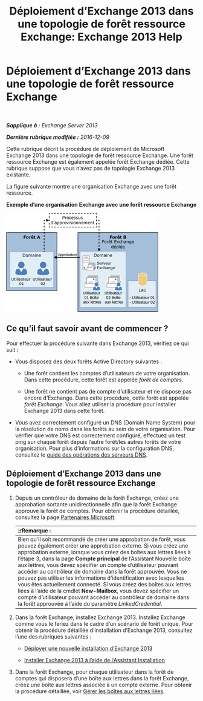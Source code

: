 ﻿---
title: 'Déploiement d’Exchange 2013 dans une topologie de forêt ressource Exchange: Exchange 2013 Help'
TOCTitle: Déploiement d’Exchange 2013 dans une topologie de forêt ressource Exchange
ms:assetid: 537a7b2b-d002-40a6-84ae-fd02635f9e23
ms:mtpsurl: https://technet.microsoft.com/fr-fr/library/Aa998031(v=EXCHG.150)
ms:contentKeyID: 51407186
ms.date: 04/24/2018
mtps_version: v=EXCHG.150
ms.translationtype: HT
---

# Déploiement d’Exchange 2013 dans une topologie de forêt ressource Exchange

 

_**Sapplique à :** Exchange Server 2013_

_**Dernière rubrique modifiée :** 2016-12-09_

Cette rubrique décrit la procédure de déploiement de Microsoft Exchange 2013 dans une topologie de forêt ressource Exchange. Une forêt ressource Exchange est également appelée forêt Exchange dédiée. Cette rubrique suppose que vous n’avez pas de topologie Exchange 2013 existante.

La figure suivante montre une organisation Exchange avec une forêt ressource.

**Exemple d’une organisation Exchange avec une forêt ressource Exchange**

![Organisation Exchange complexe avec forêt de ressources](images/Aa998031.706725cf-e520-4b89-a275-acd8fb58943a(EXCHG.150).gif "Organisation Exchange complexe avec forêt de ressources")

## Ce qu’il faut savoir avant de commencer ?

Pour effectuer la procédure suivante dans Exchange 2013, vérifiez ce qui suit :

  - Vous disposez des deux forêts Active Directory suivantes :
    
      - Une forêt contient les comptes d’utilisateurs de votre organisation. Dans cette procédure, cette forêt est appelée *forêt de comptes*.
    
      - Une forêt ne contient pas de compte d’utilisateur et ne dispose pas encore d’Exchange. Dans cette procédure, cette forêt est appelée *forêt Exchange*. Vous allez utiliser la procédure pour installer Exchange 2013 dans cette forêt.

  - Vous avez correctement configuré un DNS (Domain Name System) pour la résolution de noms dans les forêts au sein de votre organisation. Pour vérifier que votre DNS est correctement configuré, effectuez un test ping sur chaque forêt depuis l’autre forêt/les autres forêts de votre organisation. Pour plus d’informations sur la configuration DNS, consultez le [guide des opérations des serveurs DNS](https://go.microsoft.com/fwlink/p/?linkid=282295).

## Déploiement d’Exchange 2013 dans une topologie de forêt ressource Exchange

1.  Depuis un contrôleur de domaine de la forêt Exchange, créez une approbation sortante unidirectionnelle afin que la forêt Exchange approuve la forêt de comptes. Pour obtenir la procédure détaillée, consultez la page [Partenaires Microsoft](https://go.microsoft.com/fwlink/p/?linkid=69130).
    
    <table>
    <thead>
    <tr class="header">
    <th><img src="images/JJ159664.note(EXCHG.150).gif" title="Remarque" alt="Remarque" />Remarque :</th>
    </tr>
    </thead>
    <tbody>
    <tr class="odd">
    <td>Bien qu’il soit recommandé de créer une approbation de forêt, vous pouvez également créer une approbation externe. Si vous créez une approbation externe, lorsque vous créez des boîtes aux lettres liées à l’étape 3, dans la page <strong>Compte principal</strong> de l’Assistant Nouvelle boîte aux lettres, vous devez spécifier un compte d’utilisateur pouvant accéder au contrôleur de domaine dans la forêt approuvée. Vous ne pouvez pas utiliser les informations d’identification avec lesquelles vous êtes actuellement connecté. Si vous créez des boîtes aux lettres liées à l’aide de la cmdlet <strong>New-Mailbox</strong>, vous devez spécifier un compte d’utilisateur pouvant accéder au contrôleur de domaine dans la forêt approuvée à l’aide du paramètre <em>LinkedCredential</em>.</td>
    </tr>
    </tbody>
    </table>


2.  Dans la forêt Exchange, installez Exchange 2013. Installez Exchange comme vous le feriez dans le cadre d’un scénario de forêt unique. Pour obtenir la procédure détaillée d’installation d’Exchange 2013, consultez l’une des rubriques suivantes :
    
      - [Déployer une nouvelle installation d’Exchange 2013](deploy-a-new-installation-of-exchange-2013-exchange-2013-help.md)
    
      - [Installer Exchange 2013 à l’aide de l’Assistant Installation](install-exchange-2013-using-the-setup-wizard-exchange-2013-help.md)

3.  Dans la forêt Exchange, pour chaque utilisateur dans la forêt de comptes qui disposera d’une boîte aux lettres dans la forêt Exchange, créez une boîte aux lettres associée à un compte externe. Pour obtenir la procédure détaillée, voir [Gérer les boîtes aux lettres liées](manage-linked-mailboxes-exchange-2013-help.md).


